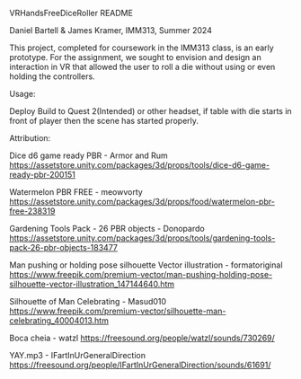 VRHandsFreeDiceRoller README

Daniel Bartell & James Kramer, IMM313, Summer 2024

This project, completed for coursework in the IMM313 class, is an early prototype. For the assignment, we sought to envision and design an interaction in VR that allowed the user to roll a die without using or even holding the controllers. 

Usage:

Deploy Build to Quest 2(Intended) or other headset, if table with die starts in front of player then the scene has started properly.

Attribution:

Dice d6 game ready PBR - Armor and Rum 
https://assetstore.unity.com/packages/3d/props/tools/dice-d6-game-ready-pbr-200151

Watermelon PBR FREE - meowvorty
https://assetstore.unity.com/packages/3d/props/food/watermelon-pbr-free-238319

Gardening Tools Pack - 26 PBR objects - Donopardo https://assetstore.unity.com/packages/3d/props/tools/gardening-tools-pack-26-pbr-objects-183477

Man pushing or holding pose silhouette Vector illustration - formatoriginal https://www.freepik.com/premium-vector/man-pushing-holding-pose-silhouette-vector-illustration_147144640.htm

Silhouette of Man Celebrating - Masud010 https://www.freepik.com/premium-vector/silhouette-man-celebrating_40004013.htm

Boca cheia - watzl https://freesound.org/people/watzl/sounds/730269/

YAY.mp3 - IFartInUrGeneralDirection https://freesound.org/people/IFartInUrGeneralDirection/sounds/61691/




